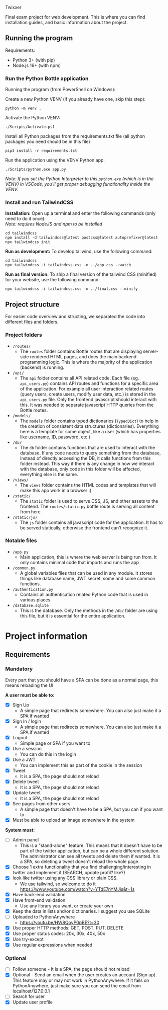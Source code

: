  Twixxer

Final exam project for web development. This is where you can find installation guides, and basic information about the project.

## Running the program

Requirements:
- Python 3+ (with pip)
- Node.js 16+ (with npm)

### Run the Python Bottle application

Running the program (from PowerShell on Windows):

Create a new Python VENV (if you already have one, skip this step):
```
python -m venv .
```

Activate the Python VENV:
```
./Scripts/Activate.ps1
```

Install all Python packages from the requirements.txt file (all python packages you need should be in this file)
```
pip3 install -r requirements.txt
```

Run the application using the VENV Python app.
```
./Scripts/python.exe app.py
```
*Note: If you set the Python Interpreter to this `python.exe` (which is in the VENV) in VSCode, you'll get proper debugging functionality inside the VENV.*

### Install and run TailwindCSS

**Installation:** Open up a terminal and enter the following commands (only need to do it once):  
*Note: requires NodeJS and npm to be installed*

```
cd tailwindcss
npm install -d tailwindcss@latest postcss@latest autoprefixer@latest
npx tailwindcss init
```

**Run as development:** To develop tailwind, use the following command:

```
cd tailwindcss
npx tailwindcss -i tailwindcss.css -o ../app.css --watch
```

**Run as final version:** To ship a final version of the tailwind CSS (minified) for your website, use the following command:

```
npx tailwindcss -i tailwindcss.css -o ../final.css --minify
```

## Project structure

For easier code overview and structing, we separated the code into different files and folders.

### Project folders

- `/routes/`
  - The `routes` folder contains Bottle routes that are displaying server-side rendered HTML pages, and does the main backend programming logic. This is where the majority of the application (backend) is running.
- `/api/`
  - The `api` folder contains all API related code. Each file (eg. `api_users.py`) contains API routes and functions for a specific area of the application. For example all user interaction related routes (query users, create users, modify user data, etc.) is stored in the `api_users.py` file. Only the frontend javascript should interact with this. It was needed to separate javascript HTTP queries from the Bottle routes.
- `/models/`
  - The `models` folder contains typed dictionaries (`TypedDict`) to help in the creation of consistent data structures (dictionaries). Everything here is a template for some object, like a user (which has properties like username, ID, password, etc.)
- `/db/`
  - The `db` folder contains functions that are used to interact with the database. If any code needs to query something from the database, instead of directly accessing the DB, it calls functions from this folder instead. This way if there is any change in how we interact with the database, only code in this folder will be affected, everything else is the same.
- `/views/`
  - The `views` folder contains the HTML codes and templates that will make this app work in a browser :)
- `/static/`
  - The `static` folder is used to serve CSS, JS, and other assets to the frontend. The `routes/static.py` bottle route is serving all content from here.
- `/static/js/`
  - The `js` folder contains all javascript code for the application. It has to be served statically, otherwise the frontend can't recognize it.

### Notable files

- `/app.py`
  - Main application, this is where the web server is being run from. It only contains minimal code that imports and runs the app
- `/common.py`
  - A global variables files that can be used in any module. It stores things like database name, JWT secret, some and some common functions.
- `/authentication.py`
  - Contains all authentication related Python code that is used in various places.
- `/database.sqlite`
  - This is the database. Only the methods in the `/db/` folder are using this file, but it is essential for the entire application.

# Project information

## Requirements

### Mandatory

Every part that you should have a SPA can be done as a normal page, this means reloading the UI

**A user must be able to:**

- [x] Sign Up
  - A simple page that redirects somewhere. You can also just make it a SPA if wanted
- [x] Sign In / login
  - A simple page that redirects somewhere. You can also just make it a SPA if wanted
- [x] Logout
  - Simple page or SPA if you want to
- [x] Use a session
  - You can do this in the login
- [x] Use a JWT
  - You can implement this as part of the cookie in the session
- [x] Tweet
  - It is a SPA, the page should not reload
- [x] Delete tweet
  - It is a SPA, the page should not reload
- [x] Update tweet
  - It is a SPA, the page should not reload
- [x] See pages from other users
  - A simple page that doesn't have to be a SPA, but you can if you want to
- [x] Must be able to upload an image somewhere in the system

**System must:**

- [ ] Admin panel
  - This is a "stand-alone" feature. This means that it doesn't have to be part of the twitter application, but can be a whole different solution. The administrator can see all tweets and delete them if wanted. It is a SPA, so deleting a tweet doesn't reload the whole page.
- [x] Choose 1 extra functionality that you find challenging/interesting in twitter and implement it (SEARCH, update profil? like?)
- [x] look like twitter using any CSS library or plain CSS.
  - We use tailwind, so welcome to do it https://www.youtube.com/watch?v=YTdE7nYMJis&t=1s
- [x] Have back-end validation
- [x] Have front-end validation
  - Use any library you want, or create your own
- [x] Keep the data in lists and/or dictionaries. I suggest you use SQLite
- [ ] Uploaded to PythonAnywhere
  - https://youtu.be/HW8QoyP0pBE?t=30
- [x] Use proper HTTP methods: GET, POST, PUT, DELETE
- [x] Use proper status codes: 20x, 30x, 40x, 50x
- [x] Use try-except
- [x] Use regular expressions when needed

### Optional

- [ ] Follow someone - It is a SPA, the page should not reload
- [x] Optional - Send an email when the user creates an account (Sign up). This feature may or may not work in PythonAnywhere. If it fails on PythonAnywhere, just make sure you can send the email from localhost/127.0.0.1
- [ ] Search for user
- [X] Update user profile
